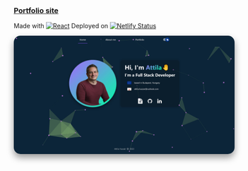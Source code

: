 ### [Portfolio site](https://attila-huszar.netlify.app/)

Made with [![React](https://badges.aleen42.com/src/react.svg)](https://reactjs.org/)
Deployed on [![Netlify Status](https://api.netlify.com/api/v1/badges/e9348356-4134-4652-b33b-62a8074b686e/deploy-status)](https://app.netlify.com/sites/attila-huszar/deploys)

<img src="https://raw.githubusercontent.com/attila-huszar/portfolio/e62279c854a3557b01f8b6826a897bb2a3c56350/public/portfolio.jpg" alt="website" width="500" style="border-radius:15px; box-shadow: 0 0.5rem 1rem rgba(0, 0, 0, 0.4)">
